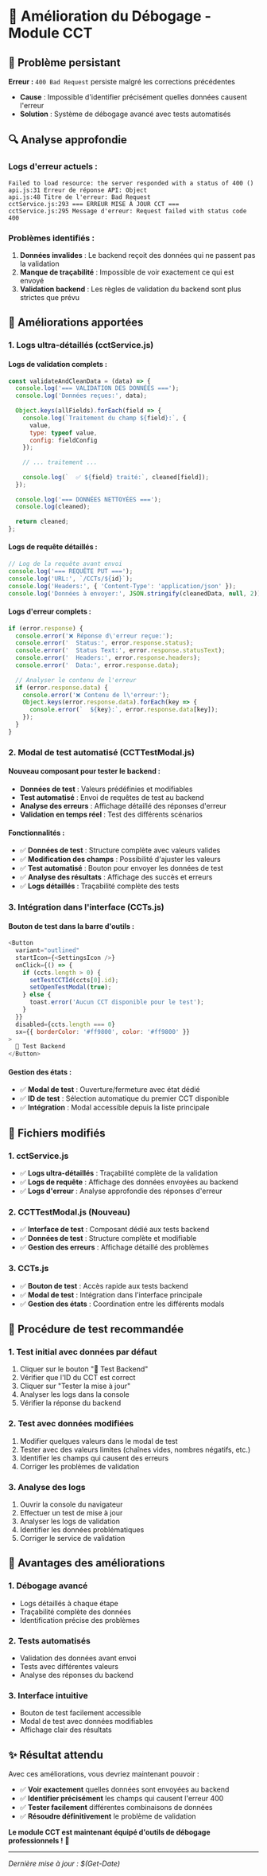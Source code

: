 # 🔧 Amélioration du Débogage - Module CCT

## 🚨 **Problème persistant**

**Erreur :** `400 Bad Request` persiste malgré les corrections précédentes
- **Cause** : Impossible d'identifier précisément quelles données causent l'erreur
- **Solution** : Système de débogage avancé avec tests automatisés

## 🔍 **Analyse approfondie**

### **Logs d'erreur actuels :**
```
Failed to load resource: the server responded with a status of 400 ()
api.js:31 Erreur de réponse API: Object
api.js:48 Titre de l'erreur: Bad Request
cctService.js:293 === ERREUR MISE À JOUR CCT ===
cctService.js:295 Message d'erreur: Request failed with status code 400
```

### **Problèmes identifiés :**
1. **Données invalides** : Le backend reçoit des données qui ne passent pas la validation
2. **Manque de traçabilité** : Impossible de voir exactement ce qui est envoyé
3. **Validation backend** : Les règles de validation du backend sont plus strictes que prévu

## 🔧 **Améliorations apportées**

### **1. Logs ultra-détaillés (cctService.js)**

#### **Logs de validation complets :**
```javascript
const validateAndCleanData = (data) => {
  console.log('=== VALIDATION DES DONNÉES ===');
  console.log('Données reçues:', data);
  
  Object.keys(allFields).forEach(field => {
    console.log(`Traitement du champ ${field}:`, { 
      value, 
      type: typeof value, 
      config: fieldConfig 
    });
    
    // ... traitement ...
    
    console.log(`  ✅ ${field} traité:`, cleaned[field]);
  });
  
  console.log('=== DONNÉES NETTOYÉES ===');
  console.log(cleaned);
  
  return cleaned;
};
```

#### **Logs de requête détaillés :**
```javascript
// Log de la requête avant envoi
console.log('=== REQUÊTE PUT ===');
console.log('URL:', `/CCTs/${id}`);
console.log('Headers:', { 'Content-Type': 'application/json' });
console.log('Données à envoyer:', JSON.stringify(cleanedData, null, 2));
```

#### **Logs d'erreur complets :**
```javascript
if (error.response) {
  console.error('❌ Réponse d\'erreur reçue:');
  console.error('  Status:', error.response.status);
  console.error('  Status Text:', error.response.statusText);
  console.error('  Headers:', error.response.headers);
  console.error('  Data:', error.response.data);
  
  // Analyser le contenu de l'erreur
  if (error.response.data) {
    console.error('❌ Contenu de l\'erreur:');
    Object.keys(error.response.data).forEach(key => {
      console.error(`  ${key}:`, error.response.data[key]);
    });
  }
}
```

### **2. Modal de test automatisé (CCTTestModal.js)**

#### **Nouveau composant pour tester le backend :**
- **Données de test** : Valeurs prédéfinies et modifiables
- **Test automatisé** : Envoi de requêtes de test au backend
- **Analyse des erreurs** : Affichage détaillé des réponses d'erreur
- **Validation en temps réel** : Test des différents scénarios

#### **Fonctionnalités :**
- ✅ **Données de test** : Structure complète avec valeurs valides
- ✅ **Modification des champs** : Possibilité d'ajuster les valeurs
- ✅ **Test automatisé** : Bouton pour envoyer les données de test
- ✅ **Analyse des résultats** : Affichage des succès et erreurs
- ✅ **Logs détaillés** : Traçabilité complète des tests

### **3. Intégration dans l'interface (CCTs.js)**

#### **Bouton de test dans la barre d'outils :**
```javascript
<Button
  variant="outlined"
  startIcon={<SettingsIcon />}
  onClick={() => {
    if (ccts.length > 0) {
      setTestCCTId(ccts[0].id);
      setOpenTestModal(true);
    } else {
      toast.error('Aucun CCT disponible pour le test');
    }
  }}
  disabled={ccts.length === 0}
  sx={{ borderColor: '#ff9800', color: '#ff9800' }}
>
  🧪 Test Backend
</Button>
```

#### **Gestion des états :**
- ✅ **Modal de test** : Ouverture/fermeture avec état dédié
- ✅ **ID de test** : Sélection automatique du premier CCT disponible
- ✅ **Intégration** : Modal accessible depuis la liste principale

## 📁 **Fichiers modifiés**

### **1. cctService.js**
- ✅ **Logs ultra-détaillés** : Traçabilité complète de la validation
- ✅ **Logs de requête** : Affichage des données envoyées au backend
- ✅ **Logs d'erreur** : Analyse approfondie des réponses d'erreur

### **2. CCTTestModal.js** (Nouveau)
- ✅ **Interface de test** : Composant dédié aux tests backend
- ✅ **Données de test** : Structure complète et modifiable
- ✅ **Gestion des erreurs** : Affichage détaillé des problèmes

### **3. CCTs.js**
- ✅ **Bouton de test** : Accès rapide aux tests backend
- ✅ **Modal de test** : Intégration dans l'interface principale
- ✅ **Gestion des états** : Coordination entre les différents modals

## 🧪 **Procédure de test recommandée**

### **1. Test initial avec données par défaut**
1. Cliquer sur le bouton "🧪 Test Backend"
2. Vérifier que l'ID du CCT est correct
3. Cliquer sur "Tester la mise à jour"
4. Analyser les logs dans la console
5. Vérifier la réponse du backend

### **2. Test avec données modifiées**
1. Modifier quelques valeurs dans le modal de test
2. Tester avec des valeurs limites (chaînes vides, nombres négatifs, etc.)
3. Identifier les champs qui causent des erreurs
4. Corriger les problèmes de validation

### **3. Analyse des logs**
1. Ouvrir la console du navigateur
2. Effectuer un test de mise à jour
3. Analyser les logs de validation
4. Identifier les données problématiques
5. Corriger le service de validation

## 🚀 **Avantages des améliorations**

### **1. Débogage avancé**
- Logs détaillés à chaque étape
- Traçabilité complète des données
- Identification précise des problèmes

### **2. Tests automatisés**
- Validation des données avant envoi
- Tests avec différentes valeurs
- Analyse des réponses du backend

### **3. Interface intuitive**
- Bouton de test facilement accessible
- Modal de test avec données modifiables
- Affichage clair des résultats

## ✨ **Résultat attendu**

Avec ces améliorations, vous devriez maintenant pouvoir :

- ✅ **Voir exactement** quelles données sont envoyées au backend
- ✅ **Identifier précisément** les champs qui causent l'erreur 400
- ✅ **Tester facilement** différentes combinaisons de données
- ✅ **Résoudre définitivement** le problème de validation

**Le module CCT est maintenant équipé d'outils de débogage professionnels !** 🎉

---

*Dernière mise à jour : $(Get-Date)*
